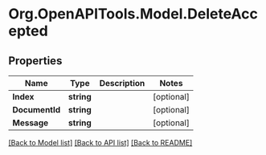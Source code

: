 # Org.OpenAPITools.Model.DeleteAccepted

## Properties

Name | Type | Description | Notes
------------ | ------------- | ------------- | -------------
**Index** | **string** |  | [optional] 
**DocumentId** | **string** |  | [optional] 
**Message** | **string** |  | [optional] 

[[Back to Model list]](../README.md#documentation-for-models) [[Back to API list]](../README.md#documentation-for-api-endpoints) [[Back to README]](../README.md)

